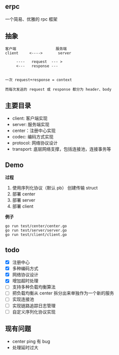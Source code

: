## erpc
一个简易、优雅的 rpc 框架


## 抽象

```
客户端                  服务端
client     <---->       server

     ----   request  --- >
     <---   response ---


一次 request+response = context

而每次发送的 request 或 response 都分为 header、body

```

## 主要目录
- client: 客户端实现 
- server: 服务端实现
- center：注册中心实现
- codec:  编码方式实现
- protocol: 网络协议设计
- transport: 底层网络支撑，包括连接池，连接事务等


## Demo
**过程**

1. 使用序列化协议（默认 pb） 创建传输 struct
2. 部署 center
3. 部署 server
4. 部署 client

**例子**

```
go run test/center/center.go
go run test/server/server.go
go run test/client/client.go
```

## todo
- [x] 注册中心
- [x] 多种编码方式
- [x] 网络协议设计
- [x] 增加超时处理
- [ ] 支持多种负载均衡算法
- [ ] 把负载均衡从 center 拆分出来单独作为一个新的服务
- [ ] 实现连接池
- [ ] 实现链路追踪日志管理
- [ ] 自定义序列化协议实现

## 现有问题
- center ping 有 bug
- 处理延时过大
